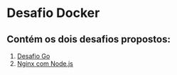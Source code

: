 # Desafio Docker

## Contém os dois desafios propostos:

1. [Desafio Go](/go/README.md)
2. [Nginx com Node.js](/nginx_node/README.md)

